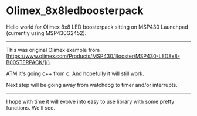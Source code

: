 Olimex_8x8ledboosterpack
========================

Hello world for Olimex 8x8 LED boosterpack sitting on MSP430 Launchpad (currently using MSP430G2452).

-----
This was original Olimex example from [https://www.olimex.com/Products/MSP430/Booster/MSP430-LED8x8-B00STERPACK/]().

ATM it's going c++ from c.
 And hopefully it will still work.

Next step will be going away from watchdog to timer and/or interrupts.

-----

I hope with time it will evolve into easy to use library with some pretty functions. We'll see.
